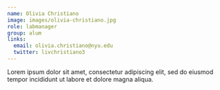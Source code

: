 ```yaml
---
name: Olivia Christiano
image: images/olivia-christiano.jpg
role: labmanager
group: alum
links:
  email: olivia.christiano@nyu.edu
  twitter: livchristiano3
---
```


Lorem ipsum dolor sit amet, consectetur adipiscing elit, sed do eiusmod tempor incididunt ut labore et dolore magna aliqua.
